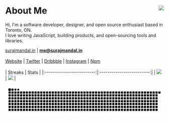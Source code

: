 <h1 align="left">About Me<img src="https://visitcount.itsvg.in/api?id=surajmandalcell&label=Profile%20Views&color=9&icon=0&pretty=true" align="right" /></h1>

Hi, I'm a software developer, designer, and open source enthusiast based in Toronto, ON.  
I love writing JavaScript, building products, and open-sourcing tools and libraries.
  
[surajmandal.in](https://surajmandal.in) | **me@surajmandal.in**  
<br />
[Website](https://surajmandal.in) | [Twitter](https://twitter.com/surajmandalcell) | [Dribbble](https://dribbble.com/surajmandalcell) | [Instagram](https://instagram.com/surajmandalcell) | [Npm](https://www.npmjs.com/~surajmandalcell)  
<br />
| Streaks | Stats |
|:-------------------------:|:-------------------------:|
| ![](https://github-readme-streak-stats.herokuapp.com/?user=surajmandalcell&theme=dark&hide_border=true&count_private=true) | ![](https://gh-stats.surajmandal.in/api?username=surajmandalcell&theme=dark&hide_border=true&include_all_commits=true&count_private=true) |

<picture>
  <source media="(prefers-color-scheme: dark)" srcset="dist/github-snake.svg?color_snake=#4489ec&color_dots=#2d333b,#14482e,#067238,#2dab47,#38d353" />
  <source media="(prefers-color-scheme: light)" srcset="dist/github-snake.svg" />
  <img alt="github-snake" src="dist/github-snake.svg" />
</picture>
<!-- <picture>
  <source media="(prefers-color-scheme: dark)" srcset="github-snake.gif?color_snake=orange&color_dots=#bfd6f6,#8dbdff,#64a1f4,#4b91f1,#3c7dd9" />
  <source media="(prefers-color-scheme: light)" srcset="github-snake.gif" />
  <img alt="github-snake" src="github-snake.gif" />
</picture> -->
